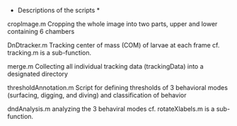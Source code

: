 * Descriptions of the scripts *

cropImage.m
Cropping the whole image into two parts, upper and lower containing 6 chambers

DnDtracker.m
Tracking center of mass (COM) of larvae at each frame
cf. tracking.m is a sub-function.

merge.m
Collecting all individual tracking data (trackingData) into a designated directory

thresholdAnnotation.m
Script for defining thresholds of 3 behavioral modes (surfacing, digging, and diving) and classification of behavior

dndAnalysis.m
analyzing the 3 behaviral modes
cf. rotateXlabels.m is a sub-function.
